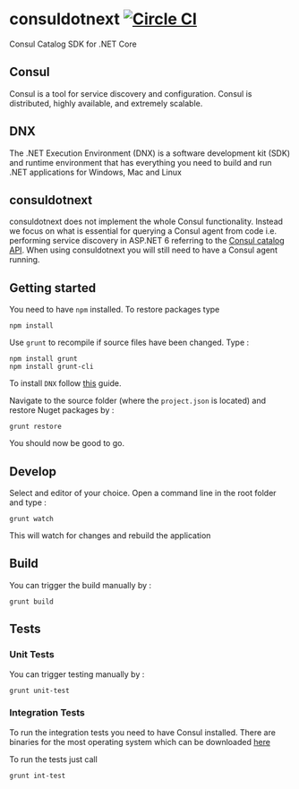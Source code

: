# consuldotnext [![Circle CI](https://circleci.com/gh/rtezli/consuldotnext/tree/master.svg?style=svg)](https://circleci.com/gh/rtezli/consuldotnext/tree/master)

Consul Catalog SDK for .NET Core

## Consul

Consul is a tool for service discovery and configuration. Consul is distributed, highly available, and extremely scalable.

## DNX

The .NET Execution Environment (DNX) is a software development kit (SDK) and runtime environment that has everything you need to build and run .NET applications for Windows, Mac and Linux

## consuldotnext

consuldotnext does not implement the whole Consul functionality. Instead we focus on what is essential for querying a Consul agent from code i.e. performing service discovery in ASP.NET 6 referring to the [Consul catalog API](https://www.consul.io/docs/agent/http/catalog.html).
When using consuldotnext you will still need to have a Consul agent running.

## Getting started

You need to have `npm` installed. To restore packages type

    npm install

Use `grunt` to recompile if source files have been changed. Type :

    npm install grunt
    npm install grunt-cli

To install `DNX` follow [this](http://docs.asp.net/en/latest/getting-started/index.html) guide.

Navigate to the source folder (where the `project.json` is located) and restore Nuget packages by :

    grunt restore

You should now be good to go.

## Develop

Select and editor of your choice. Open a command line in the root folder and type :

    grunt watch

This will watch for changes and rebuild the application

## Build

You can trigger the build manually by :

    grunt build

## Tests

### Unit Tests

You can trigger testing manually by :

    grunt unit-test

### Integration Tests

To run the integration tests you need to have Consul installed. There are binaries for the most operating system which can be downloaded [here](https://www.consul.io/downloads.html)

To run the tests just call

    grunt int-test
